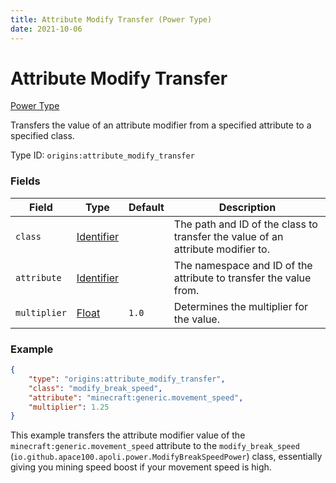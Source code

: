```yaml
---
title: Attribute Modify Transfer (Power Type)
date: 2021-10-06
---
```


# Attribute Modify Transfer

[Power Type](../power_types.md)

Transfers the value of an attribute modifier from a specified attribute to a specified class.

Type ID: `origins:attribute_modify_transfer`

### Fields

Field | Type | Default | Description
------|------|---------|-------------
`class` | [Identifier](../data_types/identifier.md) | | The path and ID of the class to transfer the value of an attribute modifier to.
`attribute` | [Identifier](../data_types/identifier.md) | | The namespace and ID of the attribute to transfer the value from.
`multiplier` | [Float](../data_types/float.md) | `1.0` | Determines the multiplier for the value.
 
### Example
```json
{
    "type": "origins:attribute_modify_transfer",
    "class": "modify_break_speed",
    "attribute": "minecraft:generic.movement_speed",
    "multiplier": 1.25
}
```
This example transfers the attribute modifier value of the `minecraft:generic.movement_speed` attribute to the `modify_break_speed` (`io.github.apace100.apoli.power.ModifyBreakSpeedPower`) class, essentially giving you mining speed boost if your movement speed is high.